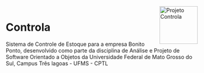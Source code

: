 <img src="https://img.icons8.com/color/64/000000/button--v1.png" alt="Projeto Controla" width="100px" align="right">

# Controla
Sistema de Controle de Estoque para a empresa Bonito Ponto, desenvolvido como parte da disciplina de Análise e Projeto de Software Orientado a Objetos da Universidade Federal de Mato Grosso do Sul, Campus Três lagoas - UFMS - CPTL
